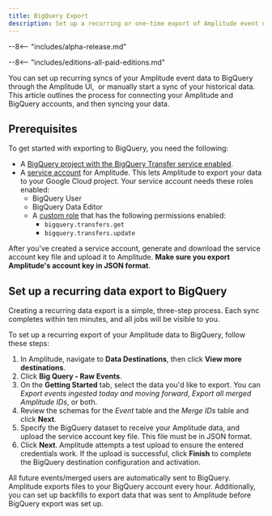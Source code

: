 ```yaml
---
title: BigQuery Export
description: Set up a recurring or one-time export of Amplitude event data to BigQuery.
---
```



--8<-- "includes/alpha-release.md"

--8<-- "includes/editions-all-paid-editions.md"

You can set up recurring syncs of your Amplitude event data to BigQuery through the Amplitude UI,  or manually start a sync of your historical data. This article outlines the process for connecting your Amplitude and BigQuery accounts, and then syncing your data.

## Prerequisites

To get started with exporting to BigQuery, you need the following: 

- A [BigQuery project with the BigQuery Transfer service enabled](https://cloud.google.com/bigquery-transfer/docs/enable-transfer-service).
- A [service account](https://cloud.google.com/iam/docs/creating-managing-service-account-keys) for Amplitude. This lets Amplitude to export your data to your Google Cloud project. Your service account needs these roles enabled:
   - BigQuery User
   - BigQuery Data Editor
   - A [custom role](https://cloud.google.com/iam/docs/creating-custom-roles#creating_a_custom_role) that has the following permissions enabled:
     - `bigquery.transfers.get`
     - `bigquery.transfers.update`

After you've created a service account, generate and download the service account key file and upload it to Amplitude. **Make sure you export Amplitude's account key in JSON format**.

## Set up a recurring data export to BigQuery

Creating a recurring data export is a simple, three-step process. Each sync completes within ten minutes, and all jobs will be visible to you.

To set up a recurring export of your Amplitude data to BigQuery, follow these steps:

1. In Amplitude, navigate to **Data Destinations**, then click **View more destinations**.
2. Click **Big Query - Raw Events**.
3. On the **Getting Started** tab, select the data you'd like to export. You can *Export events ingested today and moving forward*, *Export all merged Amplitude IDs*, or both.
4. Review the schemas for the *Event* table and the *Merge IDs* table and click **Next**.
5. Specify the BigQuery dataset to receive your Amplitude data, and upload the service account key file. This file must be in JSON format.
6. Click **Next**. Amplitude attempts a test upload to ensure the entered credentials work. If the upload is successful, click **Finish** to complete the BigQuery destination configuration and activation.

All future events/merged users are automatically sent to BigQuery. Amplitude exports files to your BigQuery account every hour. Additionally, you can set up backfills to export data that was sent to Amplitude before BigQuery export was set up.
